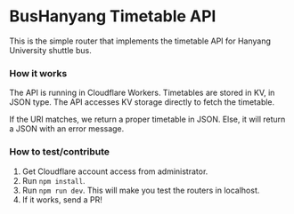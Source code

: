 # BusHanyang Timetable API

This is the simple router that implements the timetable API for Hanyang University shuttle bus.

### How it works

The API is running in Cloudflare Workers.
Timetables are stored in KV, in JSON type.
The API accesses KV storage directly to fetch the timetable.


If the URI matches, we return a proper timetable in JSON. 
Else, it will return a JSON with an error message.


### How to test/contribute

1. Get Cloudflare account access from administrator.
2. Run `npm install`.
3. Run `npm run dev`. This will make you test the routers in localhost.
4. If it works, send a PR!